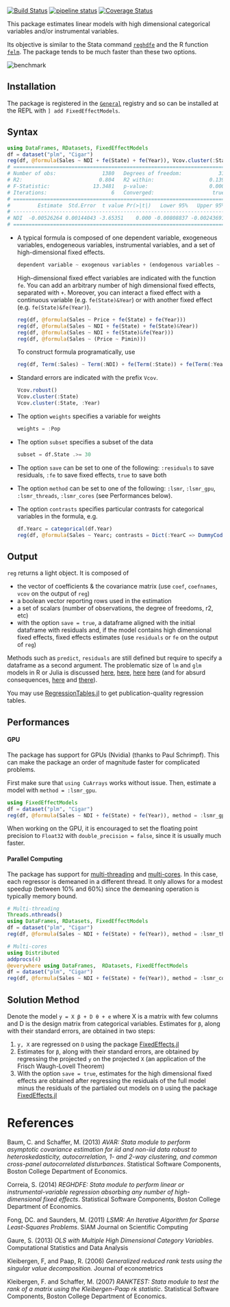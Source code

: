 [![Build Status](https://travis-ci.org/matthieugomez/FixedEffectModels.jl.svg?branch=master)](https://travis-ci.org/matthieugomez/FixedEffectModels.jl)
[![pipeline status](https://gitlab.com/JuliaGPU/FixedEffectModels.jl/badges/master/pipeline.svg)](https://gitlab.com/JuliaGPU/FixedEffectModels.jl/commits/master)
[![Coverage Status](https://coveralls.io/repos/matthieugomez/FixedEffectModels.jl/badge.svg?branch=master&service=github)](https://coveralls.io/github/matthieugomez/FixedEffectModels.jl?branch=master)

This package estimates linear models with high dimensional categorical variables and/or instrumental variables. 

Its objective is similar to the Stata command [`reghdfe`](https://github.com/sergiocorreia/reghdfe) and the R function [`felm`](https://cran.r-project.org/web/packages/lfe/lfe.pdf). The package tends to be much faster than these two options.

![benchmark](http://www.matthieugomez.com/files/fixedeffectmodels_benchmark.png)

## Installation
The package is registered in the [`General`](https://github.com/JuliaRegistries/General) registry and so can be installed at the REPL with `] add FixedEffectModels`.

## Syntax

```julia
using DataFrames, RDatasets, FixedEffectModels
df = dataset("plm", "Cigar")
reg(df, @formula(Sales ~ NDI + fe(State) + fe(Year)), Vcov.cluster(:State), weights = :Pop)
# =====================================================================
# Number of obs:               1380   Degrees of freedom:            31
# R2:                         0.804   R2 within:                  0.139
# F-Statistic:              13.3481   p-value:                    0.000
# Iterations:                     6   Converged:                   true
# =====================================================================
#         Estimate  Std.Error  t value Pr(>|t|)   Lower 95%   Upper 95%
# ---------------------------------------------------------------------
# NDI  -0.00526264 0.00144043 -3.65351    0.000 -0.00808837 -0.00243691
# =====================================================================
```


-  A typical formula is composed of one dependent variable, exogeneous variables, endogeneous variables, instrumental variables, and a set of high-dimensional fixed effects.
		
	```julia
	dependent variable ~ exogenous variables + (endogenous variables ~ instrumental variables) + fe(fixedeffect variable)
	```

	High-dimensional fixed effect variables are indicated with the function `fe`.  You can add an arbitrary number of high dimensional fixed effects, separated with `+`. Moreover, you can interact a fixed effect with a continuous variable (e.g. `fe(State)&Year`) or with another fixed effect (e.g. `fe(State)&fe(Year)`).

	```julia
	reg(df, @formula(Sales ~ Price + fe(State) + fe(Year)))
	reg(df, @formula(Sales ~ NDI + fe(State) + fe(State)&Year))
	reg(df, @formula(Sales ~ NDI + fe(State)&fe(Year)))
	reg(df, @formula(Sales ~ (Price ~ Pimin)))
	```

	To construct formula programatically, use
	```julia
	reg(df, Term(:Sales) ~ Term(:NDI) + fe(Term(:State)) + fe(Term(:Year))
	```

- Standard errors are indicated with the prefix `Vcov`.
	```julia
	Vcov.robust()
	Vcov.cluster(:State)
	Vcov.cluster(:State, :Year)
	```
- The option `weights` specifies a variable for weights
	```julia
	weights = :Pop
	```
- The option `subset` specifies a subset of the data 
	```julia
	subset = df.State .>= 30
	```
- The option `save` can be set to one of the following:  `:residuals` to save residuals, `:fe` to save fixed effects, `true` to save both

- The option `method` can be set to one of the following: `:lsmr`, `:lsmr_gpu`, `:lsmr_threads`, `:lsmr_cores` (see Performances below).

- The option `contrasts` specifies particular contrasts for categorical variables in the formula, e.g. 
	```julia
	df.Yearc = categorical(df.Year)
	reg(df, @formula(Sales ~ Yearc; contrasts = Dict(:YearC => DummyCoding(base = 80)))
	```
## Output
`reg` returns a light object. It is composed of 
 
  - the vector of coefficients & the covariance matrix (use `coef`, `coefnames`, `vcov` on the output of `reg`)
  - a boolean vector reporting rows used in the estimation
  - a set of scalars (number of observations, the degree of freedoms, r2, etc)
  - with the option `save = true`, a dataframe aligned with the initial dataframe with residuals and, if the model contains high dimensional fixed effects, fixed effects estimates (use `residuals` or `fe` on the output of `reg`)


Methods such as `predict`, `residuals` are still defined but require to specify a dataframe as a second argument.  The problematic size of `lm` and `glm` models in R or Julia is discussed [here](http://www.r-bloggers.com/trimming-the-fat-from-glm-models-in-r/), [here](https://blogs.oracle.com/R/entry/is_the_size_of_your), [here](http://stackoverflow.com/questions/21896265/how-to-minimize-size-of-object-of-class-lm-without-compromising-it-being-passe) [here](http://stackoverflow.com/questions/15260429/is-there-a-way-to-compress-an-lm-class-for-later-prediction) (and for absurd consequences, [here](http://stackoverflow.com/questions/26010742/using-stargazer-with-memory-greedy-glm-objects) and [there](http://stackoverflow.com/questions/22577161/not-enough-ram-to-run-stargazer-the-normal-way)).


You may use [RegressionTables.jl](https://github.com/jmboehm/RegressionTables.jl) to get publication-quality regression tables.


## Performances
#### GPU
The package has support for GPUs (Nvidia) (thanks to Paul Schrimpf). This can make the package an order of magnitude faster for complicated problems.

First make sure that `using CuArrays` works without issue. Then, estimate a model with `method = :lsmr_gpu`.
```julia
using FixedEffectModels
df = dataset("plm", "Cigar")
reg(df, @formula(Sales ~ NDI + fe(State) + fe(Year)), method = :lsmr_gpu)
```

When working on the GPU, it is encouraged to set the floating point precision to `Float32` with `double_precision = false`, since it is usually much faster.


#### Parallel Computing
The package has support for [multi-threading](https://docs.julialang.org/en/v1.2/manual/parallel-computing/#man-multithreading-1) and [multi-cores](https://docs.julialang.org/en/v1.2/manual/parallel-computing/#Multi-Core-or-Distributed-Processing-1). In this case, each regressor is demeaned in a different thread. It only allows for a modest speedup (between 10% and 60%) since the demeaning operation is typically memory bound.

```julia
# Multi-threading
Threads.nthreads()
using DataFrames, RDatasets, FixedEffectModels
df = dataset("plm", "Cigar")
reg(df, @formula(Sales ~ NDI + fe(State) + fe(Year)), method = :lsmr_threads)

# Multi-cores 
using Distributed
addprocs(4)
@everywhere using DataFrames,  RDatasets, FixedEffectModels
df = dataset("plm", "Cigar")
reg(df, @formula(Sales ~ NDI + fe(State) + fe(Year)), method = :lsmr_cores)
```


## Solution Method
Denote the model `y = X β + D θ + e` where X is a matrix with few columns and D is the design matrix from categorical variables. Estimates for `β`, along with their standard errors, are obtained in two steps:

1. `y, X`  are regressed on `D` using the package [FixedEffects.jl](https://github.com/matthieugomez/FixedEffects.jl)
2.  Estimates for `β`, along with their standard errors, are obtained by regressing the projected `y` on the projected `X` (an application of the Frisch Waugh-Lovell Theorem)
3. With the option `save = true`, estimates for the high dimensional fixed effects are obtained after regressing the residuals of the full model minus the residuals of the partialed out models on `D` using the package [FixedEffects.jl](https://github.com/matthieugomez/FixedEffects.jl)

# References

Baum, C. and Schaffer, M. (2013) *AVAR: Stata module to perform asymptotic covariance estimation for iid and non-iid data robust to heteroskedasticity, autocorrelation, 1- and 2-way clustering, and common cross-panel autocorrelated disturbances*. Statistical Software Components, Boston College Department of Economics.

Correia, S. (2014) *REGHDFE: Stata module to perform linear or instrumental-variable regression absorbing any number of high-dimensional fixed effects*. Statistical Software Components, Boston College Department of Economics.

Fong, DC. and Saunders, M. (2011) *LSMR: An Iterative Algorithm for Sparse Least-Squares Problems*.  SIAM Journal on Scientific Computing

Gaure, S. (2013) *OLS with Multiple High Dimensional Category Variables*. Computational Statistics and Data Analysis

Kleibergen, F, and Paap, R. (2006) *Generalized reduced rank tests using the singular value decomposition.* Journal of econometrics 

Kleibergen, F. and Schaffer, M.  (2007) *RANKTEST: Stata module to test the rank of a matrix using the Kleibergen-Paap rk statistic*. Statistical Software Components, Boston College Department of Economics.




